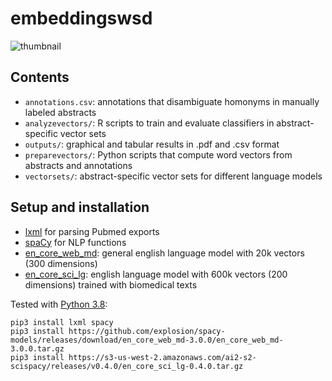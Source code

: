 
embeddingswsd
=============

![thumbnail](https://user-images.githubusercontent.com/20538437/151448595-71390648-9f25-4ccc-835d-efa2f57dfd15.png)

## Contents
 * `annotations.csv`: annotations that disambiguate homonyms in manually labeled abstracts
 * `analyzevectors/`: R scripts to train and evaluate classifiers in abstract-specific vector sets
 * `outputs/`: graphical and tabular results in .pdf and .csv format
 * `preparevectors/`: Python scripts that compute word vectors from abstracts and annotations
 * `vectorsets/`: abstract-specific vector sets for different language models

## Setup and installation
 * [lxml](https://lxml.de/) for parsing Pubmed exports
 * [spaCy](https://spacy.io) for NLP functions
 * [en_core_web_md](https://github.com/explosion/spacy-models/releases/tag/en_core_web_md-3.0.0): general english language model with 20k vectors (300 dimensions)
 * [en_core_sci_lg](https://allenai.github.io/scispacy/): english language model with 600k vectors (200 dimensions) trained with biomedical texts

Tested with [Python 3.8](https://python.org/): 
```
pip3 install lxml spacy
pip3 install https://github.com/explosion/spacy-models/releases/download/en_core_web_md-3.0.0/en_core_web_md-3.0.0.tar.gz
pip3 install https://s3-us-west-2.amazonaws.com/ai2-s2-scispacy/releases/v0.4.0/en_core_sci_lg-0.4.0.tar.gz
```

